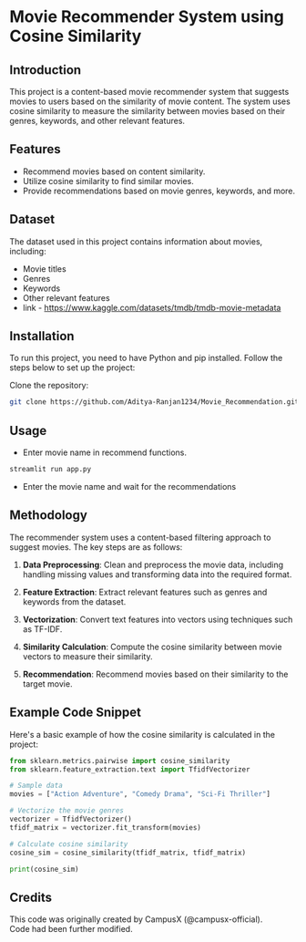 # Movie Recommender System using Cosine Similarity

## Introduction
This project is a content-based movie recommender system that suggests movies to users based on the similarity of movie content. The system uses cosine similarity to measure the similarity between movies based on their genres, keywords, and other relevant features.

## Features
- Recommend movies based on content similarity.
- Utilize cosine similarity to find similar movies.
- Provide recommendations based on movie genres, keywords, and more.

## Dataset
The dataset used in this project contains information about movies, including:
- Movie titles
- Genres
- Keywords
- Other relevant features
- link - https://www.kaggle.com/datasets/tmdb/tmdb-movie-metadata

## Installation
To run this project, you need to have Python and pip installed. Follow the steps below to set up the project:

Clone the repository:
   ```bash
   git clone https://github.com/Aditya-Ranjan1234/Movie_Recommendation.git
   ```

## Usage
   - Enter movie name in recommend functions.

   ```bash
   streamlit run app.py
   ```
   - Enter the movie name and wait for the recommendations

## Methodology
The recommender system uses a content-based filtering approach to suggest movies. The key steps are as follows:

1. **Data Preprocessing**: Clean and preprocess the movie data, including handling missing values and transforming data into the required format.

2. **Feature Extraction**: Extract relevant features such as genres and keywords from the dataset.

3. **Vectorization**: Convert text features into vectors using techniques such as TF-IDF.

4. **Similarity Calculation**: Compute the cosine similarity between movie vectors to measure their similarity.

5. **Recommendation**: Recommend movies based on their similarity to the target movie.

## Example Code Snippet

Here's a basic example of how the cosine similarity is calculated in the project:

```python
from sklearn.metrics.pairwise import cosine_similarity
from sklearn.feature_extraction.text import TfidfVectorizer

# Sample data
movies = ["Action Adventure", "Comedy Drama", "Sci-Fi Thriller"]

# Vectorize the movie genres
vectorizer = TfidfVectorizer()
tfidf_matrix = vectorizer.fit_transform(movies)

# Calculate cosine similarity
cosine_sim = cosine_similarity(tfidf_matrix, tfidf_matrix)

print(cosine_sim)
```
## Credits

This code was originally created by CampusX (@campusx-official).  \
Code had been further modified.

